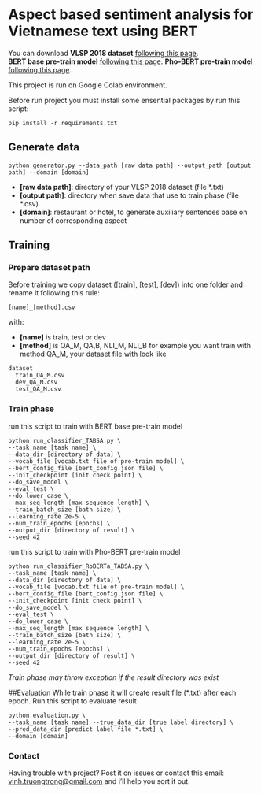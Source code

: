 # Aspect based sentiment analysis for Vietnamese text using BERT

You can download **VLSP 2018 dataset** [following this page](https://vlsp.org.vn/resources-vlsp2018).  
**BERT base pre-train model** [following this page](https://github.com/google-research/bert). 
**Pho-BERT pre-train model** [following this page](https://github.com/VinAIResearch/PhoBERT). 

This project is run on Google Colab environment. 

Before run project you must install some ensential packages by run this script:
```
pip install -r requirements.txt
```
## Generate data
```
python generator.py --data_path [raw data path] --output_path [output path] --domain [domain]
```
- **[raw data path]**: directory of your VLSP 2018 dataset (file *.txt)
- **[output path]**: directory when save data that use to train phase (file *.csv)
- **[domain]**: restaurant or hotel, to generate auxiliary sentences base on number of corresponding aspect

## Training
### Prepare dataset path
Before training we copy dataset ([train], [test], [dev]) into one folder and rename it following this rule:  
```
[name]_[method].csv
```
with:  
- **[name]** is train, test or dev
- **[method]** is QA_M, QA,B, NLI_M, NLI_B
for example you want train with method QA_M, your dataset file with look like
```
dataset
  train_QA_M.csv
  dev_QA_M.csv
  test_QA_M.csv
```
### Train phase
run this script to train with BERT base pre-train model
```
python run_classifier_TABSA.py \
--task_name [task name] \
--data_dir [directory of data] \
--vocab_file [vocab.txt file of pre-train model] \
--bert_config_file [bert_config.json file] \
--init_checkpoint [init check point] \
--do_save_model \
--eval_test \
--do_lower_case \
--max_seq_length [max sequence length] \
--train_batch_size [bath size] \
--learning_rate 2e-5 \
--num_train_epochs [epochs] \
--output_dir [directory of result] \
--seed 42
```
run this script to train with Pho-BERT pre-train model
```
python run_classifier_RoBERTa_TABSA.py \
--task_name [task name] \
--data_dir [directory of data] \
--vocab_file [vocab.txt file of pre-train model] \
--bert_config_file [bert_config.json file] \
--init_checkpoint [init check point] \
--do_save_model \
--eval_test \
--do_lower_case \
--max_seq_length [max sequence length] \
--train_batch_size [bath size] \
--learning_rate 2e-5 \
--num_train_epochs [epochs] \
--output_dir [directory of result] \
--seed 42
```
_Train phase may throw exception if the result directory was exist_

##Evaluation
While train phase it will create result file (*.txt) after each epoch. 
Run this script to evaluate result
```
python evaluation.py \
--task_name [task name] --true_data_dir [true label directory] \
--pred_data_dir [predict label file *.txt] \
--domain [domain]
```
### Contact

Having trouble with project? Post it on issues or contact this email: vinh.truongtrong@gmail.com and i’ll help you sort it out.
